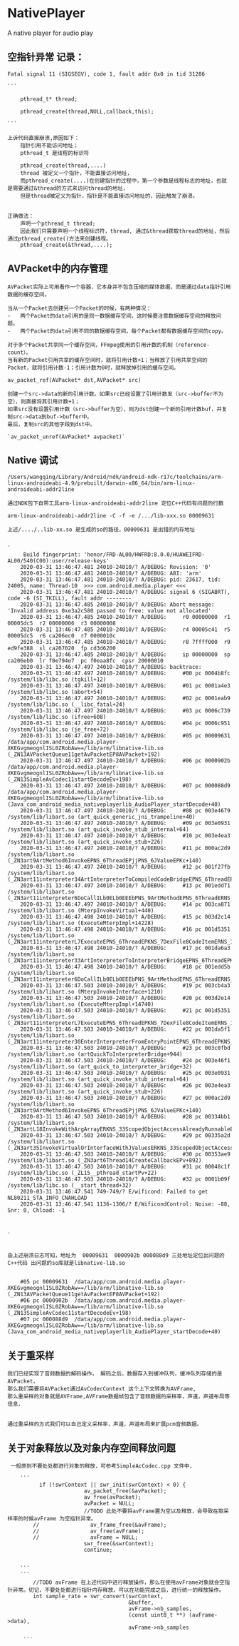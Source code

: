 # NativePlayer
A native player  for audio  play


## 空指针异常 记录：

   `Fatal signal 11 (SIGSEGV), code 1, fault addr 0x0 in tid 31286 `

    ```

        pthread_t* thread;

        pthread_create(thread,NULL,callback,this);

    ```

    上诉代码直接崩溃,原因如下：
        指针引用不能访问地址；
        pthread_t 是线程的标识符

        pthread_create(thread,....)
        thread 被定义一个指针，不能直接访问地址，
        而pthread_create(....)在创建指针的过程中，第一个参数是线程标志的地址，也就是需要通过&thread的方式来访问thread的地址，
        但是thread被定义为指针，指针是不能直接访问地址的，因此触发了崩溃。


    正确做法：
        声明一个pthread_t thread;
        因此我们只需要声明一个线程标识符，thread, 通过&thread获取thread的地址，然后通过pthread_create()方法来创建线程。
        pthread_create(&thread,....);


## AVPacket中的内存管理


    AVPacket实际上可用看作一个容器，它本身并不包含压缩的媒体数据，而是通过data指针引用数据的缓存空间。

    当从一个Packet去创建另一个Packet的时候，有两种情况：
    -   两个Packet的data引用的是同一数据缓存空间，这时候要注意数据缓存空间的释放问题。
    -   两个Packet的data引用不同的数据缓存空间，每个Packet都有数据缓存空间的copy。

    对于多个Packet共享同一个缓存空间，FFmpeg使用的引用计数的机制（reference-count）。
    当有新的Packet引用共享的缓存空间时，就将引用计数+1；当释放了引用共享空间的Packet，就将引用计数-1；引用计数为0时，就释放掉引用的缓存空间。


   `av_packet_ref(AVPacket* dst,AVPacket* src)`

    创建一个src->data的新的引用计数。如果src已经设置了引用计数发（src->buffer不为空），则直接将其引用计数+1；
    如果src没有设置引用计数（src->buffer为空），则为dst创建一个新的引用计数buf，并复制src->data到buf->buffer中。
    最后，复制src的其他字段到dst中。

    `av_packet_unref(AVPacket* avpacket)`


## Native 调试


    /Users/wangqing/Library/Android/ndk/android-ndk-r17c/toolchains/arm-linux-androideabi-4.9/prebuilt/darwin-x86_64/bin/arm-linux-androideabi-addr2line

    通过NDK包下自带工具arm-linux-androideabi-addr2line 定位C++代码有问题的行数

    arm-linux-androideabi-addr2line -C -f -e /.../lib-xxx.so 00009631

    上述/..../..lib-xx.so 是生成的so的路径，00009631 是出错的内存地址


    `
         Build fingerprint: 'honor/FRD-AL00/HWFRD:8.0.0/HUAWEIFRD-AL00/540(C00):user/release-keys'
        2020-03-31 13:46:47.481 24010-24010/? A/DEBUG: Revision: '0'
        2020-03-31 13:46:47.481 24010-24010/? A/DEBUG: ABI: 'arm'
        2020-03-31 13:46:47.481 24010-24010/? A/DEBUG: pid: 23617, tid: 24005, name: Thread-10  >>> com.android.media.player <<<
        2020-03-31 13:46:47.481 24010-24010/? A/DEBUG: signal 6 (SIGABRT), code -6 (SI_TKILL), fault addr --------
        2020-03-31 13:46:47.485 24010-24010/? A/DEBUG: Abort message: 'Invalid address 0xe3a2c580 passed to free: value not allocated'
        2020-03-31 13:46:47.485 24010-24010/? A/DEBUG:     r0 00000000  r1 00005dc5  r2 00000006  r3 00000008
        2020-03-31 13:46:47.485 24010-24010/? A/DEBUG:     r4 00005c41  r5 00005dc5  r6 ca206ec0  r7 0000010c
        2020-03-31 13:46:47.485 24010-24010/? A/DEBUG:     r8 7ffff000  r9 ed9fe388  sl ca207020  fp cd3d6200
        2020-03-31 13:46:47.485 24010-24010/? A/DEBUG:     ip 00000000  sp ca206eb0  lr f0e794e7  pc f0eaa8fc  cpsr 20000010
        2020-03-31 13:46:47.497 24010-24010/? A/DEBUG: backtrace:
        2020-03-31 13:46:47.497 24010-24010/? A/DEBUG:     #00 pc 0004b8fc  /system/lib/libc.so (tgkill+12)
        2020-03-31 13:46:47.497 24010-24010/? A/DEBUG:     #01 pc 0001a4e3  /system/lib/libc.so (abort+54)
        2020-03-31 13:46:47.497 24010-24010/? A/DEBUG:     #02 pc 0001eab9  /system/lib/libc.so (__libc_fatal+24)
        2020-03-31 13:46:47.497 24010-24010/? A/DEBUG:     #03 pc 0006c739  /system/lib/libc.so (ifree+608)
        2020-03-31 13:46:47.497 24010-24010/? A/DEBUG:     #04 pc 0006c951  /system/lib/libc.so (je_free+72)
        2020-03-31 13:46:47.497 24010-24010/? A/DEBUG:     #05 pc 00009631  /data/app/com.android.media.player-XKEGvgmeognlISL0ZRobAw==/lib/arm/libnative-lib.so (_ZN13AVPacketQueue11getAvPacketEP8AVPacket+192)
        2020-03-31 13:46:47.497 24010-24010/? A/DEBUG:     #06 pc 0000902b  /data/app/com.android.media.player-XKEGvgmeognlISL0ZRobAw==/lib/arm/libnative-lib.so (_ZN13SimpleAvCodec11startDecodeEv+198)
        2020-03-31 13:46:47.497 24010-24010/? A/DEBUG:     #07 pc 000088d9  /data/app/com.android.media.player-XKEGvgmeognlISL0ZRobAw==/lib/arm/libnative-lib.so (Java_com_android_media_nativeplayerlib_AudioPlayer_startDecode+40)
        2020-03-31 13:46:47.497 24010-24010/? A/DEBUG:     #08 pc 003e4679  /system/lib/libart.so (art_quick_generic_jni_trampoline+40)
        2020-03-31 13:46:47.497 24010-24010/? A/DEBUG:     #09 pc 003e0931  /system/lib/libart.so (art_quick_invoke_stub_internal+64)
        2020-03-31 13:46:47.497 24010-24010/? A/DEBUG:     #10 pc 003e4ea3  /system/lib/libart.so (art_quick_invoke_stub+226)
        2020-03-31 13:46:47.497 24010-24010/? A/DEBUG:     #11 pc 000ac2d9  /system/lib/libart.so (_ZN3art9ArtMethod6InvokeEPNS_6ThreadEPjjPNS_6JValueEPKc+140)
        2020-03-31 13:46:47.497 24010-24010/? A/DEBUG:     #12 pc 001f27fb  /system/lib/libart.so (_ZN3art11interpreter34ArtInterpreterToCompiledCodeBridgeEPNS_6ThreadEPNS_9ArtMethodEPKNS_7DexFile8CodeItemEPNS_11ShadowFrameEPNS_6JValueE+238)
        2020-03-31 13:46:47.497 24010-24010/? A/DEBUG:     #13 pc 001edd71  /system/lib/libart.so (_ZN3art11interpreter6DoCallILb0ELb0EEEbPNS_9ArtMethodEPNS_6ThreadERNS_11ShadowFrameEPKNS_11InstructionEtPNS_6JValueE+576)
        2020-03-31 13:46:47.497 24010-24010/? A/DEBUG:     #14 pc 003ca871  /system/lib/libart.so (MterpInvokeVirtual+440)
        2020-03-31 13:46:47.498 24010-24010/? A/DEBUG:     #15 pc 003d2c14  /system/lib/libart.so (ExecuteMterpImpl+14228)
        2020-03-31 13:46:47.498 24010-24010/? A/DEBUG:     #16 pc 001d5351  /system/lib/libart.so (_ZN3art11interpreterL7ExecuteEPNS_6ThreadEPKNS_7DexFile8CodeItemERNS_11ShadowFrameENS_6JValueEb+340)
        2020-03-31 13:46:47.498 24010-24010/? A/DEBUG:     #17 pc 001da6a3  /system/lib/libart.so (_ZN3art11interpreter33ArtInterpreterToInterpreterBridgeEPNS_6ThreadEPKNS_7DexFile8CodeItemEPNS_11ShadowFrameEPNS_6JValueE+142)
        2020-03-31 13:46:47.498 24010-24010/? A/DEBUG:     #18 pc 001edd5b  /system/lib/libart.so (_ZN3art11interpreter6DoCallILb0ELb0EEEbPNS_9ArtMethodEPNS_6ThreadERNS_11ShadowFrameEPKNS_11InstructionEtPNS_6JValueE+554)
        2020-03-31 13:46:47.503 24010-24010/? A/DEBUG:     #19 pc 003cb4a3  /system/lib/libart.so (MterpInvokeInterface+1210)
        2020-03-31 13:46:47.503 24010-24010/? A/DEBUG:     #20 pc 003d2e14  /system/lib/libart.so (ExecuteMterpImpl+14740)
        2020-03-31 13:46:47.503 24010-24010/? A/DEBUG:     #21 pc 001d5351  /system/lib/libart.so (_ZN3art11interpreterL7ExecuteEPNS_6ThreadEPKNS_7DexFile8CodeItemERNS_11ShadowFrameENS_6JValueEb+340)
        2020-03-31 13:46:47.503 24010-24010/? A/DEBUG:     #22 pc 001da5f1  /system/lib/libart.so (_ZN3art11interpreter30EnterInterpreterFromEntryPointEPNS_6ThreadEPKNS_7DexFile8CodeItemEPNS_11ShadowFrameE+92)
        2020-03-31 13:46:47.503 24010-24010/? A/DEBUG:     #23 pc 003c0fbd  /system/lib/libart.so (artQuickToInterpreterBridge+944)
        2020-03-31 13:46:47.503 24010-24010/? A/DEBUG:     #24 pc 003e46f1  /system/lib/libart.so (art_quick_to_interpreter_bridge+32)
        2020-03-31 13:46:47.503 24010-24010/? A/DEBUG:     #25 pc 003e0931  /system/lib/libart.so (art_quick_invoke_stub_internal+64)
        2020-03-31 13:46:47.503 24010-24010/? A/DEBUG:     #26 pc 003e4ea3  /system/lib/libart.so (art_quick_invoke_stub+226)
        2020-03-31 13:46:47.503 24010-24010/? A/DEBUG:     #27 pc 000ac2d9  /system/lib/libart.so (_ZN3art9ArtMethod6InvokeEPNS_6ThreadEPjjPNS_6JValueEPKc+140)
        2020-03-31 13:46:47.503 24010-24010/? A/DEBUG:     #28 pc 00334bb1  /system/lib/libart.so (_ZN3artL18InvokeWithArgArrayERKNS_33ScopedObjectAccessAlreadyRunnableEPNS_9ArtMethodEPNS_8ArgArrayEPNS_6JValueEPKc+52)
        2020-03-31 13:46:47.503 24010-24010/? A/DEBUG:     #29 pc 00335a2d  /system/lib/libart.so (_ZN3art35InvokeVirtualOrInterfaceWithJValuesERKNS_33ScopedObjectAccessAlreadyRunnableEP8_jobjectP10_jmethodIDP6jvalue+320)
        2020-03-31 13:46:47.503 24010-24010/? A/DEBUG:     #30 pc 00353ae9  /system/lib/libart.so (_ZN3art6Thread14CreateCallbackEPv+892)
        2020-03-31 13:46:47.503 24010-24010/? A/DEBUG:     #31 pc 00048c1f  /system/lib/libc.so (_ZL15__pthread_startPv+22)
        2020-03-31 13:46:47.503 24010-24010/? A/DEBUG:     #32 pc 0001b09f  /system/lib/libc.so (__start_thread+32)
        2020-03-31 13:46:47.541 749-749/? E/wificond: Failed to get NL80211_STA_INFO_CNAHLOAD
        2020-03-31 13:46:47.541 1136-1306/? E/WificondControl: Noise: -88, Snr: 0, Chload: -1



    `


    由上述崩溃日志可知，地址为  00009631  0000902b 000088d9 三处地址定位出问题的C++代码 出问题的so库就是libnative-lib.so


        #05 pc 00009631  /data/app/com.android.media.player-XKEGvgmeognlISL0ZRobAw==/lib/arm/libnative-lib.so (_ZN13AVPacketQueue11getAvPacketEP8AVPacket+192)
        #06 pc 0000902b  /data/app/com.android.media.player-XKEGvgmeognlISL0ZRobAw==/lib/arm/libnative-lib.so (_ZN13SimpleAvCodec11startDecodeEv+198)
        #07 pc 000088d9  /data/app/com.android.media.player-XKEGvgmeognlISL0ZRobAw==/lib/arm/libnative-lib.so (Java_com_android_media_nativeplayerlib_AudioPlayer_startDecode+40)





## 关于重采样

    我们已经实现了音频数据的解码操作， 解码之后，数据存入到缓冲队列，缓冲队列存储的是AVPacket，
    那么我们需要将AVPacket通过AvCodecContext 这个上下文转换为AVFrame,
    那么重采样的对象就是AVFrame,AVFrame数据帧包含了音频数据的采样率，声道，声道布局等信息，


    通过重采样的方式我们可以自己定义采样率，声道，声道布局来扩展pcm音频数据。






## 关于对象释放以及对象内存空间释放问题

     一般原则不要处处都进行对象的释放，可参考SimpleAcCodec.cpp 文件中，

        ```
              if (!swrContext || swr_init(swrContext) < 0) {
                            av_packet_free(&avPacket);
                            av_free(avPacket);
                            avPacket = NULL;
                            //TODO 此处不要将avFrame置为空以及释放，会导致在取采样率的时候avFrame 为空指针异常。
            //                av_frame_free(&avFrame);
            //                av_free(avFrame);
            //                avFrame = NULL;
                            swr_free(&swrContext);
                            continue;


        ```
        ```
            //TODO avFrame 在上述代码中进行释放操作，那么在使用avFrame对象就会空指针异常。切记，不要处处都进行指针内存释放，可以在功能完成之后，进行统一的释放操作。
            int sample_rate = swr_convert(swrContext,
                                          &buffer,
                                          avFrame->nb_samples,
                                          (const uint8_t **) (avFrame->data),
                                          avFrame->nb_samples

         ```












